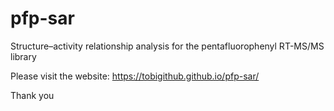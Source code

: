# pfp-sar
Structure–activity relationship analysis for the pentafluorophenyl RT-MS/MS library

Please visit the website: https://tobigithub.github.io/pfp-sar/  

Thank you  

